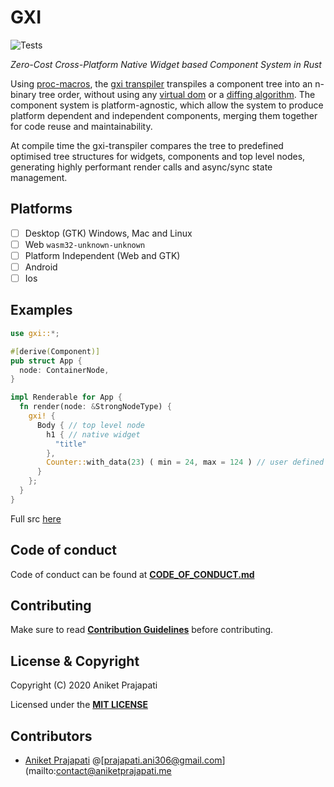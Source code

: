# GXI

![Tests](https://github.com/gxi-rs/gxi/actions/workflows/tests.yml/badge.svg)

*Zero-Cost Cross-Platform Native Widget based Component System in Rust*

Using [proc-macros](https://doc.rust-lang.org/reference/procedural-macros.html),
the [gxi transpiler](gxi-transpiler/README.md) transpiles a component tree into an n-binary tree order, without using
any [virtual dom](https://reactjs.org/docs/faq-internals.html)
or a [diffing algorithm](https://reactjs.org/docs/reconciliation.html). The component system is platform-agnostic, which
allow the system to produce platform dependent and independent components, merging them together for code reuse and
maintainability.

At compile time the gxi-transpiler compares the tree to predefined optimised tree structures for widgets, components and
top level nodes, generating highly performant render calls and async/sync state management.

## Platforms

+ [ ] Desktop (GTK) Windows, Mac and Linux
+ [ ] Web `wasm32-unknown-unknown`
+ [ ] Platform Independent (Web and GTK)
+ [ ] Android
+ [ ] Ios

## Examples

```rust
use gxi::*;

#[derive(Component)]
pub struct App {
  node: ContainerNode,
}

impl Renderable for App {
  fn render(node: &StrongNodeType) {
    gxi! {
      Body { // top level node
        h1 { // native widget
          "title"
        },
        Counter::with_data(23) ( min = 24, max = 124 ) // user defined component
      }
    };
  }
}
```

Full src [here](examples)

## Code of conduct

Code of conduct can be found at **[CODE_OF_CONDUCT.md](CODE_OF_CONDUCT.md)**

## Contributing

Make sure to read **[Contribution Guidelines](CONTRIBUTING.md)** before contributing.

## License & Copyright

Copyright (C) 2020 Aniket Prajapati

Licensed under the **[MIT LICENSE](LICENSE)**

## Contributors

+ [Aniket Prajapati](https://aniketprajapati.me)
  @[prajapati.ani306@gmail.com](mailto:contact@aniketprajapati.me
